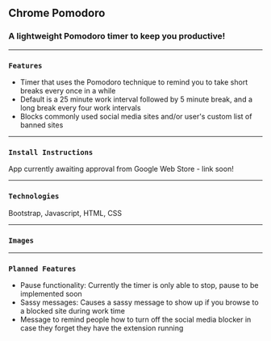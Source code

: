 ## Chrome Pomodoro

### A lightweight Pomodoro timer to keep you productive! 

------------------------------
### `Features`

- Timer that uses the Pomodoro technique to remind you to take short breaks every once in a while
- Default is a 25 minute work interval followed by 5 minute break, and a long break every four work intervals
- Blocks commonly used social media sites and/or user's custom list of banned sites

-------------------------------
### `Install Instructions`

App currently awaiting approval from Google Web Store - link soon!

-------------------------------
### `Technologies`

Bootstrap, Javascript, HTML, CSS

-------------------------------
### `Images`


-------------------------------
### `Planned Features`

- Pause functionality: Currently the timer is only able to stop, pause to be implemented soon
- Sassy messages: Causes a sassy message to show up if you browse to a blocked site during work time
- Message to remind people how to turn off the social media blocker in case they forget they have the extension running

